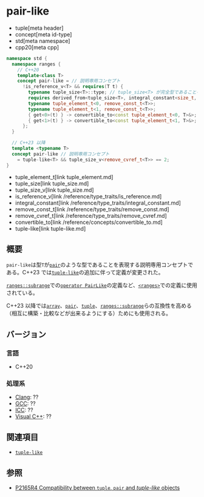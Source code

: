 # pair-like
* tuple[meta header]
* concept[meta id-type]
* std[meta namespace]
* cpp20[meta cpp]

```cpp
namespace std {
  namespace ranges {
    // C++20
    template<class T>
    concept pair-like = // 説明専用コンセプト
      !is_reference_v<T> && requires(T t) {
        typename tuple_size<T>::type; // tuple_­size<T> が完全型であることを明確にする
        requires derived_from<tuple_size<T>, integral_constant<size_t, 2>>;
        typename tuple_element_t<0, remove_const_t<T>>;
        typename tuple_element_t<1, remove_const_t<T>>;
        { get<0>(t) } -> convertible_to<const tuple_element_t<0, T>&>;
        { get<1>(t) } -> convertible_to<const tuple_element_t<1, T>&>;
      };
  }

  // C++23 以降
  template <typename T>
  concept pair-like // 説明専用コンセプト
    = tuple-like<T> && tuple_size_v<remove_cvref_t<T>> == 2;
}
```
* tuple_element_t[link tuple_element.md]
* tuple_size[link tuple_size.md]
* tuple_size_v[link tuple_size.md]
* is_reference_v[link /reference/type_traits/is_reference.md]
* integral_constant[link /reference/type_traits/integral_constant.md]
* remove_const_t[link /reference/type_traits/remove_const.md]
* remove_cvref_t[link /reference/type_traits/remove_cvref.md]
* convertible_to[link /reference/concepts/convertible_to.md]
* tuple-like[link tuple-like.md]

## 概要
`pair-like`は型`T`が[`pair`](/reference/utility/pair.md)のような型であることを表現する説明専用コンセプトである。C++23 では[`tuple-like`](tuple-like.md)の追加に伴って定義が変更された。

[`ranges::subrange`](/reference/ranges/subrange.md)での[`operator PairLike`](/reference/ranges/subrange/op_pairlike.md)の定義など、[`<ranges>`](/reference/ranges.md)での定義に使用されている。

C++23 以降では[`array`](/reference/array/array.md)、[`pair`](/reference/utility/pair.md)、[`tuple`](tuple.md)、[`ranges::subrange`](/reference/ranges/subrange.md)らの互換性を高める（相互に構築・比較などが出来るようにする）ためにも使用される。


## バージョン
### 言語
- C++20

### 処理系
- [Clang](/implementation.md#clang): ??
- [GCC](/implementation.md#gcc): ??
- [ICC](/implementation.md#icc): ??
- [Visual C++](/implementation.md#visual_cpp): ??


## 関連項目
- [`tuple-like`](tuple-like.md)


## 参照
- [P2165R4 Compatibility between `tuple`, `pair` and *tuple-like* objects](https://www.open-std.org/jtc1/sc22/wg21/docs/papers/2022/p2165r4.pdf)
